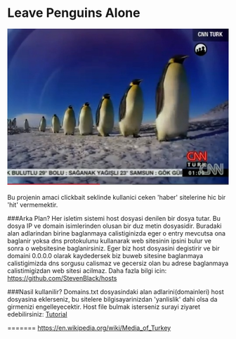 # Leave Penguins Alone
![Alt text](/img_penguins.jpg?raw=true "Title")
<br><br>
Bu projenin amaci clickbait seklinde kullanici ceken 'haber' sitelerine hic bir 'hit' vermemektir. 

###Arka Plan?
Her isletim sistemi host dosyasi denilen bir dosya tutar. Bu dosya IP ve domain isimlerinden olusan bir duz metin dosyasidir. Buradaki alan adlarindan birine baglanmaya calistiginizda eger o entry mevcutsa ona baglanir yoksa dns protokulunu kullanarak web sitesinin ipsini bulur ve sonra o websitesine baglanirsiniz. Eger biz host dosyasini degistirir ve bir domaini 0.0.0.0 olarak kaydedersek biz buweb sitesine baglanmaya calistigimizda dns sorgusu calismaz ve gecersiz olan bu adrese baglanmaya calistimigizdan web sitesi acilmaz.
Daha fazla bilgi icin: https://github.com/StevenBlack/hosts

###Nasil kullanilir?
Domains.txt dosyasindaki alan adlarini(domainleri) host dosyasina eklerseniz, bu sitelere bilgisayarinizdan 'yanlislik' dahi olsa da girmenizi engelleyecektir. Host file bulmak isterseniz surayi ziyaret edebilirsiniz:
[Tutorial](https://www.howtogeek.com/howto/27350/beginner-geek-how-to-edit-your-hosts-file/)
	

=======
https://en.wikipedia.org/wiki/Media_of_Turkey
